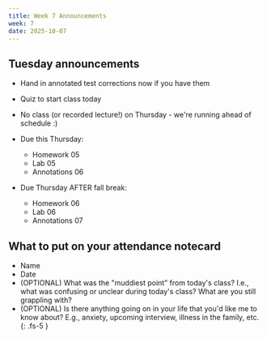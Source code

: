 ```yaml
---
title: Week 7 Announcements
week: 7
date: 2025-10-07
---
```


## Tuesday announcements

+ Hand in annotated test corrections now if you have them
+ Quiz to start class today
+ No class (or recorded lecture!) on Thursday - we're running ahead of schedule :)

+ Due this Thursday: 
  + Homework 05
  + Lab 05
  + Annotations 06
  
+ Due Thursday AFTER fall break:
  + Homework 06
  + Lab 06
  + Annotations 07
  
## What to put on your attendance notecard

-   Name
-   Date
-   (OPTIONAL) What was the "muddiest point" from today's class? I.e., what was confusing or unclear during today's class? What are you still grappling with?
-   (OPTIONAL) Is there anything going on in your life that you'd like me to know about? E.g., anxiety, upcoming interview, illness in the family, etc. {: .fs-5 }
